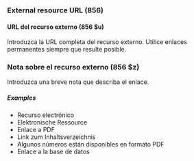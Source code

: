 ### External resource URL (856)

#### URL del recurso externo (856 $u)

Introduzca la URL completa del recurso externo. Utilice enlaces permanentes siempre que resulte posible.

### Nota sobre el recurso externo (856 $z)

Introduzca una breve nota que describa el enlace.

##### Examples

- Recurso electrónico
- Elektronische Ressource
- Enlace a PDF
- Link zum Inhaltsverzeichnis
- Algunos números están disponibles en formato PDF
- Enlace a la base de datos

